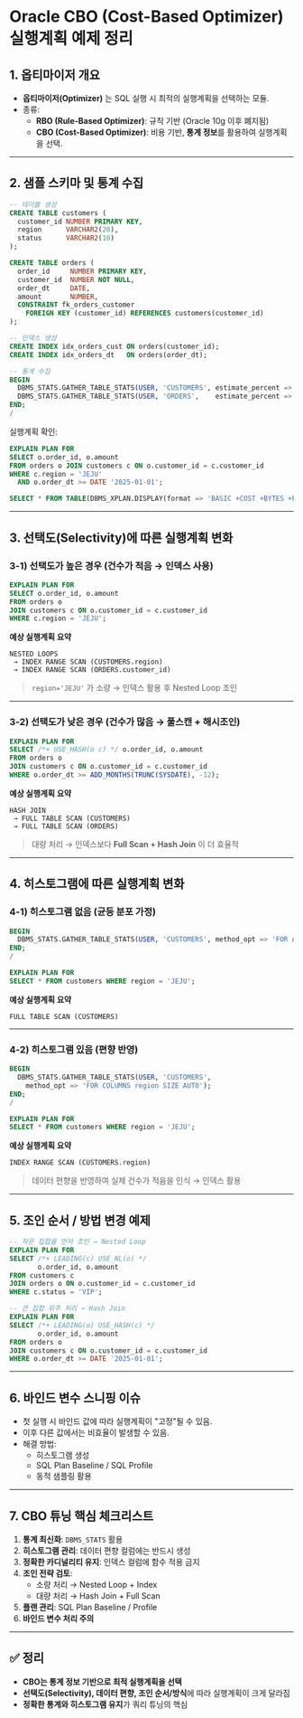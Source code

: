 # Oracle CBO (Cost-Based Optimizer) 실행계획 예제 정리

## 1. 옵티마이저 개요
- **옵티마이저(Optimizer)** 는 SQL 실행 시 최적의 실행계획을 선택하는 모듈.
- 종류:
  - **RBO (Rule-Based Optimizer)**: 규칙 기반 (Oracle 10g 이후 폐지됨)
  - **CBO (Cost-Based Optimizer)**: 비용 기반, **통계 정보**를 활용하여 실행계획을 선택.

---

## 2. 샘플 스키마 및 통계 수집

```sql
-- 테이블 생성
CREATE TABLE customers (
  customer_id NUMBER PRIMARY KEY,
  region      VARCHAR2(20),
  status      VARCHAR2(10)
);

CREATE TABLE orders (
  order_id     NUMBER PRIMARY KEY,
  customer_id  NUMBER NOT NULL,
  order_dt     DATE,
  amount       NUMBER,
  CONSTRAINT fk_orders_customer
    FOREIGN KEY (customer_id) REFERENCES customers(customer_id)
);

-- 인덱스 생성
CREATE INDEX idx_orders_cust ON orders(customer_id);
CREATE INDEX idx_orders_dt   ON orders(order_dt);

-- 통계 수집
BEGIN
  DBMS_STATS.GATHER_TABLE_STATS(USER, 'CUSTOMERS', estimate_percent => DBMS_STATS.AUTO_SAMPLE_SIZE, method_opt => 'for all columns size auto');
  DBMS_STATS.GATHER_TABLE_STATS(USER, 'ORDERS',    estimate_percent => DBMS_STATS.AUTO_SAMPLE_SIZE, method_opt => 'for all columns size auto');
END;
/
```

실행계획 확인:

```sql
EXPLAIN PLAN FOR
SELECT o.order_id, o.amount
FROM orders o JOIN customers c ON o.customer_id = c.customer_id
WHERE c.region = 'JEJU'
  AND o.order_dt >= DATE '2025-01-01';

SELECT * FROM TABLE(DBMS_XPLAN.DISPLAY(format => 'BASIC +COST +BYTES +PREDICATE'));
```

---

## 3. 선택도(Selectivity)에 따른 실행계획 변화

### 3-1) 선택도가 높은 경우 (건수가 적음 → 인덱스 사용)

```sql
EXPLAIN PLAN FOR
SELECT o.order_id, o.amount
FROM orders o
JOIN customers c ON o.customer_id = c.customer_id
WHERE c.region = 'JEJU';
```

**예상 실행계획 요약**

```
NESTED LOOPS
 → INDEX RANGE SCAN (CUSTOMERS.region)
 → INDEX RANGE SCAN (ORDERS.customer_id)
```

> `region='JEJU'` 가 소량 → 인덱스 활용 후 Nested Loop 조인

---

### 3-2) 선택도가 낮은 경우 (건수가 많음 → 풀스캔 + 해시조인)

```sql
EXPLAIN PLAN FOR
SELECT /*+ USE_HASH(o c) */ o.order_id, o.amount
FROM orders o
JOIN customers c ON o.customer_id = c.customer_id
WHERE o.order_dt >= ADD_MONTHS(TRUNC(SYSDATE), -12);
```

**예상 실행계획 요약**

```
HASH JOIN
 → FULL TABLE SCAN (CUSTOMERS)
 → FULL TABLE SCAN (ORDERS)
```

> 대량 처리 → 인덱스보다 **Full Scan + Hash Join** 이 더 효율적

---

## 4. 히스토그램에 따른 실행계획 변화

### 4-1) 히스토그램 없음 (균등 분포 가정)

```sql
BEGIN
  DBMS_STATS.GATHER_TABLE_STATS(USER, 'CUSTOMERS', method_opt => 'FOR ALL COLUMNS SIZE 1');
END;
/

EXPLAIN PLAN FOR
SELECT * FROM customers WHERE region = 'JEJU';
```

**예상 실행계획 요약**

```
FULL TABLE SCAN (CUSTOMERS)
```

---

### 4-2) 히스토그램 있음 (편향 반영)

```sql
BEGIN
  DBMS_STATS.GATHER_TABLE_STATS(USER, 'CUSTOMERS',
    method_opt => 'FOR COLUMNS region SIZE AUTO');
END;
/

EXPLAIN PLAN FOR
SELECT * FROM customers WHERE region = 'JEJU';
```

**예상 실행계획 요약**

```
INDEX RANGE SCAN (CUSTOMERS.region)
```

> 데이터 편향을 반영하여 실제 건수가 적음을 인식 → 인덱스 활용

---

## 5. 조인 순서 / 방법 변경 예제

```sql
-- 작은 집합을 먼저 조인 → Nested Loop
EXPLAIN PLAN FOR
SELECT /*+ LEADING(c) USE_NL(o) */
       o.order_id, o.amount
FROM customers c
JOIN orders o ON o.customer_id = c.customer_id
WHERE c.status = 'VIP';

-- 큰 집합 위주 처리 → Hash Join
EXPLAIN PLAN FOR
SELECT /*+ LEADING(o) USE_HASH(c) */
       o.order_id, o.amount
FROM orders o
JOIN customers c ON o.customer_id = c.customer_id
WHERE o.order_dt >= DATE '2025-01-01';
```

---

## 6. 바인드 변수 스니핑 이슈

- 첫 실행 시 바인드 값에 따라 실행계획이 "고정"될 수 있음.
- 이후 다른 값에서는 비효율이 발생할 수 있음.
- 해결 방법:
  - 히스토그램 생성
  - SQL Plan Baseline / SQL Profile
  - 동적 샘플링 활용

---

## 7. CBO 튜닝 핵심 체크리스트

1. **통계 최신화**: `DBMS_STATS` 활용
2. **히스토그램 관리**: 데이터 편향 컬럼에는 반드시 생성
3. **정확한 카디널리티 유지**: 인덱스 컬럼에 함수 적용 금지
4. **조인 전략 검토**:
   - 소량 처리 → Nested Loop + Index
   - 대량 처리 → Hash Join + Full Scan
5. **플랜 관리**: SQL Plan Baseline / Profile
6. **바인드 변수 처리 주의**

---

## ✅ 정리

- **CBO는 통계 정보 기반으로 최적 실행계획을 선택**
- **선택도(Selectivity), 데이터 편향, 조인 순서/방식**에 따라 실행계획이 크게 달라짐
- **정확한 통계와 히스토그램 유지**가 쿼리 튜닝의 핵심
